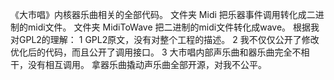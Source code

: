 《大市唱》内核器乐曲相关的全部代码。
文件夹 Midi 把乐器事件调用转化成二进制的midi文件。
文件夹 MidiToWave 把二进制的midi文件转化成wave。
根据我对GPL2的理解：
1 GPL2原文，没有对整个工程的描述。
2 我不仅仅公开了修改优化后的代码，而且公开了调用接口。
3 大市唱内部声乐曲和器乐曲完全不相干，没有相互调用。
  拿器乐曲撬动声乐曲全部开源，对我不公平。
